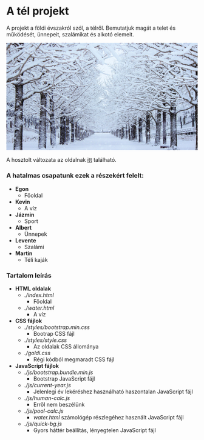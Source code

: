 # A tél projekt

A projekt a földi évszakról szól, a télről. Bemutatjuk magát a telet és működését, ünnepeit, szalámikat és alkotó elemeit.

![A tél](https://raw.githubusercontent.com/agocs6921/tel/main/images/winter-001-1.jpg)

A hosztolt változata az oldalnak [itt](https://01000011.neocities.org/edutel/) található.

### A hatalmas csapatunk ezek a részekért felelt:
- **Egon**
    - Főoldal
- **Kevin**
    - A víz
- **Jázmin**
    - Sport
- **Albert**
    - Ünnepek
- **Levente**
    - Szalámi
- **Martin**
    - Téli kaják

### Tartalom leírás
- **HTML oldalak**
    - *./index.html*
        - Főoldal
    - *./water.html*
        - A víz
- **CSS fájlok**
    - *./styles/bootstrap.min.css*
        - Bootrap CSS fájl
    - *./styles/style.css*
        - Az oldalak CSS állománya
    - *./goldi.css*
        - Régi kódból megmaradt CSS fájl
- **JavaScript fájlok**
    - *./js/bootstrap.bundle.min.js*
        - Bootstrap JavaScript fájl
    - *./js/current-year.js*
        - Jelenlegi év lekéréshez használható haszontalan JavaScript fájl
    - *./js/human-calc.js*
        - Erről nem beszélünk
    - *./js/pool-calc.js*
        - *water.html* számológép részlegéhez használt JavaScript fájl
    - *./js/quick-bg.js*
        - Gyors háttér beállítás, lényegtelen JavaScript fájl